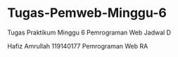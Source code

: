 # Tugas-Pemweb-Minggu-6
Tugas Praktikum Minggu 6
Pemrograman Web Jadwal D

Hafiz Amrullah 
119140177
Pemrograman Web RA